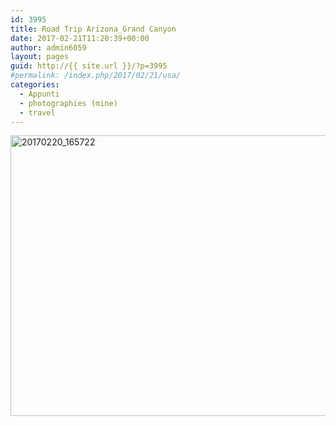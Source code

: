 ```yaml
---
id: 3995
title: Road Trip Arizona_Grand Canyon
date: 2017-02-21T11:20:39+00:00
author: admin6059
layout: pages
guid: http://{{ site.url }}/?p=3995
#permalink: /index.php/2017/02/21/usa/
categories:
  - Appunti
  - photographies (mine)
  - travel
---
```

<img class="aligncenter wp-image-4001 size-large" src="{{ site.url }}/images/uploads/2017/03/20170220_165722-1-1024x660.jpg" alt="20170220_165722" width="697" height="449" srcset="{{ site.url }}/images/uploads/2017/03/20170220_165722-1-1024x660.jpg 1024w, {{ site.url }}/images/uploads/2017/03/20170220_165722-1-300x193.jpg 300w, {{ site.url }}/images/uploads/2017/03/20170220_165722-1-768x495.jpg 768w" sizes="(max-width: 697px) 100vw, 697px" />